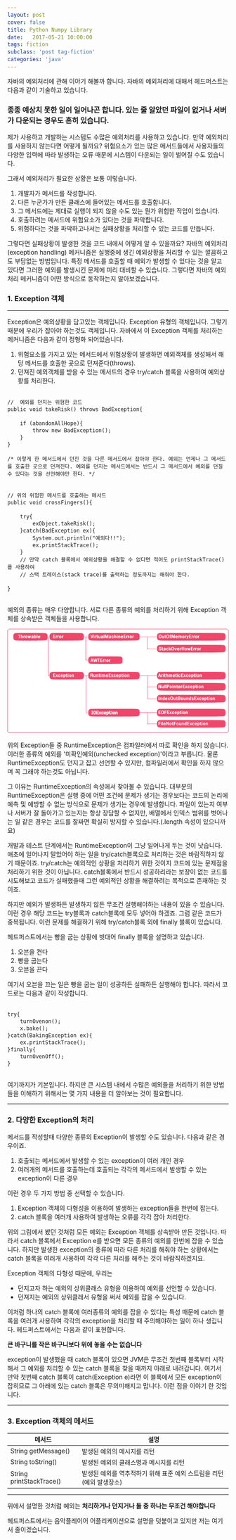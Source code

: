 ```yaml
---
layout: post
cover: false
title: Python Numpy Library
date:   2017-05-21 10:00:00
tags: fiction
subclass: 'post tag-fiction'
categories: 'java'
---
```


자바의 예외처리에 관해 이야기 해볼까 합니다. 자바의 예외처리에 대해서 헤드퍼스트는 다음과 같이 기술하고 있습니다. 


### 종종 예상치 못한 일이 일어나곤 합니다. 있는 줄 알았던 파일이 없거나 서버가 다운되는 경우도 흔히 있습니다.

제가 사용하고 개발하는 시스템도 수많은 예외처리를 사용하고 있습니다. 만약 예외처리를 사용하지 않는다면 어떻게 될까요? 위험요소가 있는 많은 메서드들에서 사용자들의 다양한 입력에 따라 발생하는 오류 때문에 시스템이 다운되는 일이 벌어질 수도 있습니다.

그래서 예외처리가 필요한 상황은 보통 이렇습니다.

1. 개발자가 메서드를 작성합니다.
2. 다른 누군가가 만든 클래스에 들어있는 메서드를 호출합니다.
3. 그 메서드에는 제대로 실행이 되지 않을 수도 있는 뭔가 위험한 작업이 있습니다.
4. 호출하려는 메서드에 위험요소가 있다는 것을 파악합니다.
5. 위험하다는 것을 파악하고나서는 실패상황을 처리할 수 있는 코드를 만듭니다.

그렇다면 실패상황이 발생한 것을 코드 내에서 어떻게 알 수 있을까요? 자바의 예외처리(exception handling) 메커니즘은 실행중에 생긴 예외상황을 처리할 수 있는 깔끔하고도 부담없는 방법입니다. 특정 메서드를 호출할 때 예외가 발생할 수 있다는 것을 알고 있다면 그러한 예외를 발생시킨 문제에 미리 대비할 수 있습니다. 그렇다면 자바의 예외처리 메커니즘이 어떤 방식으로 동작하는지 알아보겠습니다.


### 1. Exception 객체
- - -
Exception은 예외상황을 담고있는 객체입니다. Exception 유형의 객체입니다. 그렇기 때문에 우리가 잡아야 하는것도 객체입니다. 자바에서 이 Exception 객체를 처리하는 메커니즘은 다음과 같이 정형화 되어있습니다.

1. 위험요소를 가지고 있는 메서드에서 위험상황이 발생하면 예외객체를 생성해서 해당 메서드를 호출한 곳으로 던져준다(throws).
2. 던져진 예외객체를 받을 수 있는 메서드의 경우 try/catch 블록을 사용하여 예외상황를 처리한다.

<pre><code>
//  예외를 던지는 위험한 코드
public void takeRisk() throws BadException{

	if (abandonAllHope){
    	throw new BadException();
    }
}

/* 이렇게 한 메서드에서 던진 것을 다른 메서드에서 잡아야 한다. 예외는 언제나 그 메서드를 호출한 곳으로 던져진다. 예외를 던지는 메서드에서는 반드시 그 메서드에서 예외를 던질 수 있다는 것을 선언해야만 한다. */


// 위의 위험한 메서드를 호출하는 메서드
public void crossFingers(){

	try{
    	exObject.takeRisk();
    }catch(BadException ex){
    	System.out.println("예외다!!");
        ex.printStackTrace();
    }
    // 만약 catch 블록에서 예외상황을 해결할 수 없다면 적어도 printStackTrace()를 사용하여 
    // 스택 트레이스(stack trace)를 출력하는 정도까지는 해줘야 한다.

}

</code></pre>

예외의 종류는 매우 다양합니다. 서로 다른 종류의 예외를 처리하기 위해 Exception 객체를 상속받은 객체들을 사용합니다.

![](assets/images/exception.jpg)

위의 Exception들 중 RuntimeException은 컴파일러에서 따로 확인을 하지 않습니다. 이러한 종류의 예외를 '미확인예외(unchecked exception)'이라고 부릅니다. 물론 RuntimeException도 던지고 잡고 선언할 수 있지만, 컴파일러에서 확인을 하지 않으며 꼭 그래야 하는것도 아닙니다.

그 이유는 RuntimeException의 속성에서 찾아볼 수 있습니다. 대부분의 RuntimeException은 실행 중에 어떤 조건에 문제가 생기는 경우보다는 코드의 논리에 예측 및 예방할 수 없는 방식으로 문제가 생기는 경우에 발생합니다. 파일이 있는지 여부나 서버가 잘 돌아가고 있는지는 항상 장담할 수 없지만, 배열에서 인덱스 범위를 벗어나는 일 같은 경우는 코드를 잘짜면 확실히 방지할 수 있습니다.(.length 속성이 있으니까요)

개발과 테스트 단계에서는 RuntimeException이 그냥 일어나게 두는 것이 낫습니다. 애초에 일어나지 말았어야 하는 일을 try/catch블록으로 처리하는 것은 바람직하지 않기 때문이죠. try/catch는 예외적인 상황을 처리하기 위한 것이지 코드에 있는 문제점을 처리하기 위한 것이 아닙니다. catch블록에서 반드시 성공하리라는 보장이 없는 코드를 시도해보고 코드가 실패했을때 그런 예외적인 상황을 해결하려는 목적으로 존재하는 것이죠.

하지만 예외가 발생하든 발생하지 않든 무조건 실행해야하는 내용이 있을 수 있습니다. 이런 경우 해당 코드는 try블록과 catch블록에 모두 넣어야 하겠죠. 그럼 같은 코드가 중복됩니다. 이런 문제를 해결하기 위해 try/catch블록 외에 finally 블록이 있습니다.

헤드퍼스트에서는 빵을 굽는 상황에 빗대어 finally 블록을 설명하고 있습니다. 

1. 오븐을 켠다
2. 빵을 굽는다
3. 오븐을 끈다

여기서 오븐을 끄는 일은 빵을 굽는 일이 성공하든 실패하든 실행해야 합니다. 따라서 코드로는 다음과 같이 작성합니다.

<pre><code>
try{
	turnOvenon();
    x.bake();
}catch(BakingException ex){
	ex.printStackTrace();
}finally{
	turnOvenOff();
}

</code></pre>

여기까지가 기본입니다. 하지만 큰 시스템 내에서 수많은 예외들을 처리하기 위한 방법들을 이해하기 위해서는 몇 가지 내용을 더 알아보는 것이 필요합니다.

_ _ _

### 2. 다양한 Exception의 처리

메서드를 작성할때 다양한 종류의 Exception이 발생할 수도 있습니다. 다음과 같은 경우이죠.

1. 호출되는 메서드에서 발생할 수 있는 exception이 여러 개인 경우
2. 여러개의 메서드를 호출하는데 호출되는 각각의 메서드에서 발생할 수 있는 exception이 다른 경우

이런 경우 두 가지 방법 중 선택할 수 있습니다.

1. Exception 객체의 다형성을 이용하여 발생하는 exception들을 한번에 잡는다.
2. catch 블록을 여러개 사용하여 발생하는 오류를 각각 잡아 처리한다.

위의 그림에서 봤던 것처럼 모든 예외는 Exception 객체를 상속받아 만든 것입니다. 따라서 catch 블록에서 Exception e를 받으면 모든 종류의 예외를 한번에 잡을 수 있습니다. 하지만 발생한 exception의 종류에 따라 다른 처리를 해줘야 하는 상황에서는 catch 블록을 여러개 사용하여 각각 다른 처리를 해주는 것이 바람직하겠지요.

Exception 객체의 다형성 때문에, 우리는
- 던지고자 하는 예외의 상위클래스 유형을 이용하여 예외를 선언할 수 있습니다.
- 던져지는 예외의 상위클래서 유형을 써서 예외를 잡을 수 있습니다.

이처럼 하나의 catch 블록에 여러종류의 예외를 잡을 수 있다는 특성 때문에 catch 블록을 여러개 사용하여 각각의 exception을 처리할 때 주의해야하는 일이 하나 생깁니다. 헤드퍼스트에서는 다음과 같이 표현합니다.

**큰 바구니를 작은 바구니보다 위에 놓을 수는 없습니다**

exception이 발생했을 때 catch 블록이 있으면 JVM은 무조건 첫번째 블록부터 시작해서 그 예외를 처리할 수 있는 catch 블록을 찾을 때까지 아래로 내려갑니다. 여기서 만약 첫번째 catch 블록이 catch(Exception e)라면 이 블록에서 모든 exception이 잡히므로 그 아래에 있는 catch 블록은 무의미해지고 맙니다. 이런 점을 이야기 한 것입니다.

_ _ _


### 3. Exception 객체의 메서드
| 메서드                   | 설명    													|
|-------------------------|------------------------------------------------------------|
|String getMessage()      | 발생된 예외의 메시지를 리턴       							   |
|String toString()        | 발생된 예외의 클래스명과 메시지를 리턴       					|
|String printStackTrace() | 발생된 예외를 역추적하기 위해 표준 예외 스트림을 리턴(예외 발생장소) |


_ _ _

위에서 설명한 것처럼 예외는
**처리하거나 던지거나 둘 중 하나는 무조건 해야합니다**

헤드퍼스트에서는 음악플레이어 어플리케이션으로 설명을 덧붙이고 있지만 저는 여기서 줄이겠습니다.